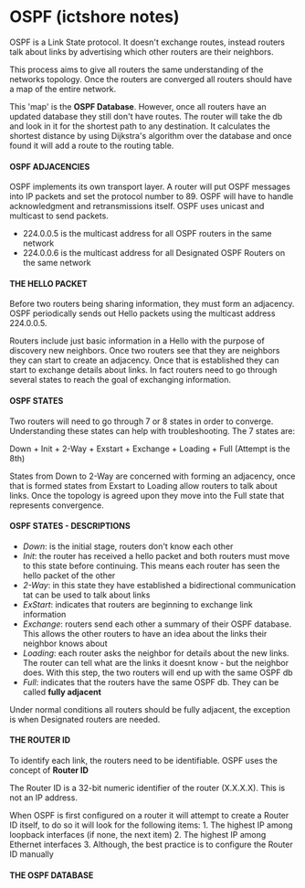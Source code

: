 # OSPF (ictshore notes)

OSPF is a Link State protocol. It doesn't exchange routes, instead routers talk about links by advertising which other routers are their neighbors. 

This process aims to give all routers the same understanding of the networks topology. Once the routers are converged all routers should have a map of the entire network.

This 'map' is the **OSPF Database**. However, once all routers have an updated database they still don't have routes. 
The router will take the db and look in it for the shortest path to any destination. It calculates the shortest distance by using Dijkstra's algorithm over the database and once found it will add a route to the routing table.

#### OSPF ADJACENCIES

OSPF implements its own transport layer. A router will put OSPF messages into IP packets and set the protocol number to 89. OSPF will have to handle acknowledgment and retransmissions itself. OSPF uses unicast and multicast to send packets.

* 224.0.0.5 is the multicast address for all OSPF routers in the same network
* 224.0.0.6 is the multicast address for all Designated OSPF Routers on the same network 

#### THE HELLO PACKET

Before two routers being sharing information, they must form an adjacency. OSPF periodically sends out Hello packets using the multicast address 224.0.0.5.

Routers include just basic information in a Hello with the purpose of discovery new neighbors. Once two routers see that they are neighbors they can start to create an adjacency. Once that is established they can start to exchange details about links. In fact routers need to go through several states to reach the goal of exchanging information.

#### OSPF STATES

Two routers will need to go through 7 or 8 states in order to converge. Understanding these states can help with troubleshooting. The 7 states are:

Down + Init + 2-Way + Exstart + Exchange + Loading + Full (Attempt is the 8th)

States from Down to 2-Way are concerned with forming an adjacency, once that is formed states from Exstart to Loading allow routers to talk about links. Once the topology is agreed upon they move into the Full state that represents convergence.

#### OSPF STATES - DESCRIPTIONS

- *Down*: is the initial stage, routers don't know each other
- *Init*: the router has received a hello packet and both routers must move to this state before continuing. This means each router has seen the hello packet of the other
- *2-Way*: in this state they have established a bidirectional communication tat can be used to talk about links
- *ExStart*: indicates that routers are beginning to exchange link information
- *Exchange*: routers send each other a summary of their OSPF database. This allows the other routers to have an idea about the links their neighbor knows about
- *Loading*: each router asks the neighbor for details about the new links. The router can tell what are the links it doesnt know - but the neighbor does. With this step, the two routers will end up with the same OSPF db
- *Full*: indicates that the routers have the same OSPF db. They can be called **fully adjacent**

Under normal conditions all routers should be fully adjacent, the exception is when Designated routers are needed.

#### THE ROUTER ID

To identify each link, the routers need to be identifiable. OSPF uses the concept of **Router ID**

The Router ID is a 32-bit numeric identifier of the router (X.X.X.X). This is not an IP address.

When OSPF is first configured on a router it will attempt to create a Router ID itself, to do so it will look for the following items:
	1. The highest IP among loopback interfaces (if none, the next item)
	2. The highest IP among Ethernet interfaces
	3. Although, the best practice is to configure the Router ID manually

#### THE OSPF DATABASE
